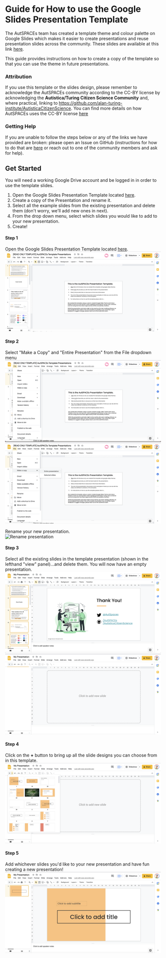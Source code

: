 # Guide for How to use the Google Slides Presentation Template 

The AutSPACEs team has created a template theme and colour palette on Google Slides which makes it easier to create presentations and reuse presentation slides across the community. These slides are available at this link [here](https://docs.google.com/presentation/d/1gf2IKr9W-BBR-lxI-Gf8P6c15zirIn8nAO0rAZNGX58/edit?usp=sharing).

This guide provides instructions on how to create a copy of the template so that you can use the theme in future presentations. 

### Attribution
If you use this template or the slides design, please remember to acknowledge the AutSPACEs community according to the CC-BY license by acknowledging the **Autistica/Turing Citizen Science Community** and, where practical, linking to https://github.com/alan-turing-institute/AutisticaCitizenScience. You can find more details on how AutSPACEs uses the CC-BY license [here](https://github.com/alan-turing-institute/AutisticaCitizenScience/blob/master/.github/LICENSE.md)

### Getting Help
If you are unable to follow the steps below or any of the links we have provided are broken: please open an Issue on GitHub (instructions for how to do that are [here]() or reach out to one of the community members and ask for help). 


## Get Started 
You will need a working Google Drive account and be logged in in order to use the template slides. 

1. Open the Google Slides Presentation Template located [here](https://docs.google.com/presentation/d/1gf2IKr9W-BBR-lxI-Gf8P6c15zirIn8nAO0rAZNGX58/edit?usp=sharing).
2. Create a copy of the Presentation and rename it.
3. Select all the example slides from the existing presentation and delete them (don't worry, we'll add new ones in next). 
4. From the drop down menu, select which slides you would like to add to your new presentation. 
5. Create! 

#### Step 1
Open the Google Slides Presentation Template located [here](https://docs.google.com/presentation/d/1gf2IKr9W-BBR-lxI-Gf8P6c15zirIn8nAO0rAZNGX58/edit?usp=sharing).
![open presentation](slides-template-guide-images/slides-template-guide-opentemplate.png)


#### Step 2
Select "Make a Copy" and "Entire Presentation" from the File dropdown menu
![File dropdown](slides-template-guide-images/slides-template-guide-filedropdown.png)
![Make a copy](slides-template-guide-images/slides-template-guide-copyslides.png)

Rename your new presentation.  
![Rename presentation](slides-template-guide-images/sslides-template-guide-renamecopyslides.png)

#### Step 3
Select all the existing slides in the template presentation (shown in the lefthand "view" panel)...and delete them. You will now have an empty presentation.
![Select slides](slides-template-guide-images/slides-template-guide-selecttemplateslides.png)
![Empty presentation](slides-template-guide-images/slides-template-guide-emptypresentation.png)

#### Step 4
Click on the **+** button to bring up all the slide designs you can choose from in this template. 
![View templates](slides-template-guide-images/slides-template-guide-selecttemplatedslides.png)

#### Step 5
Add whichever slides you'd like to your new presentation and have fun creating a new presentation!
![New slides](slides-template-guide-images/slides-template-guide-createnewslides.png)

